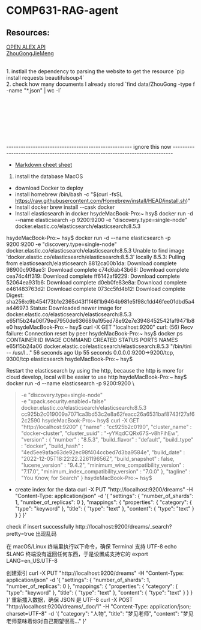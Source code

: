 # COMP631-RAG-agent


## Resources:
[OPEN ALEX API](https://docs.openalex.org/how-to-use-the-api/api-overview)
<br>
[ZhouGongJieMeng](https://www.zgjmorg.com)

<br>
1. instlall the dependency to parsing the website to get the resource
    `pip install requests beautifulsoup4`
<br>
2. check how many documents I already stored
   `find data/ZhouGong -type f -name "*.json" | wc -l`

<br>
<br>
<br>
<br>
<br>
<br>
<br>
<br>

---------------------------------------------------- ignore this now ------------------------------------------------------------------------------
- [Markdown cheet sheet](https://www.markdownguide.org/cheat-sheet/)
1. install the database
MacOS
- download Docker to deploy
- install homebrew
    /bin/bash -c "$(curl -fsSL https://raw.githubusercontent.com/Homebrew/install/HEAD/install.sh)"
- Install docker
    brew install --cask docker
- Install elasticsearch in docker
hsydeMacBook-Pro:~ hsy$ docker run -d --name elasticsearch -p 9200:9200 -e "discovery.type=single-node" docker.elastic.co/elasticsearch/elasticsearch:8.5.3

hsydeMacBook-Pro:~ hsy$ docker run -d --name elasticsearch -p 9200:9200 -e "discovery.type=single-node" docker.elastic.co/elasticsearch/elasticsearch:8.5.3
Unable to find image 'docker.elastic.co/elasticsearch/elasticsearch:8.5.3' locally
8.5.3: Pulling from elasticsearch/elasticsearch
8812ca00b1da: Download complete 
98900c908ae3: Download complete 
c74d6ab43b68: Download complete 
cea74c4ff319: Download complete 
ff6142af9229: Download complete 
52064ea931b6: Download complete 
d0eb0fe83e8a: Download complete 
e461483763d2: Download complete 
073cc5fd4b12: Download complete 
Digest: sha256:c9b454f73b1e2365d43f1f46f1b9464b981e5f98c1dd46fee01dbd5a4a446973
Status: Downloaded newer image for docker.elastic.co/elasticsearch/elasticsearch:8.5.3
e65f15b24a06f79ed7950de636689a195ed78e92e7e3948452542faf9471b8e0
hsydeMacBook-Pro:~ hsy$ curl -X GET "localhost:9200"
curl: (56) Recv failure: Connection reset by peer
hsydeMacBook-Pro:~ hsy$ docker ps
CONTAINER ID   IMAGE                                                 COMMAND                  CREATED          STATUS          PORTS                              NAMES
e65f15b24a06   docker.elastic.co/elasticsearch/elasticsearch:8.5.3   "/bin/tini -- /usr/l…"   56 seconds ago   Up 55 seconds   0.0.0.0:9200->9200/tcp, 9300/tcp   elasticsearch
hsydeMacBook-Pro:~ hsy$ 

Restart the elasticsearch by using the http, because the http is more for cloud develop, local will be easier to use http
hsydeMacBook-Pro:~ hsy$ docker run -d --name elasticsearch -p 9200:9200 \
>   -e "discovery.type=single-node" \
>   -e "xpack.security.enabled=false" \
>   docker.elastic.co/elasticsearch/elasticsearch:8.5.3
cc925b2c019009a7071ca3bd53c2e8a62feacc26a6531baf8743f27af62c2590
hsydeMacBook-Pro:~ hsy$ curl -X GET "http://localhost:9200"
{
  "name" : "cc925b2c0190",
  "cluster_name" : "docker-cluster",
  "cluster_uuid" : "-yYKqdCQRx67S-v8hFihEw",
  "version" : {
    "number" : "8.5.3",
    "build_flavor" : "default",
    "build_type" : "docker",
    "build_hash" : "4ed5ee9afac63de92ec98f404ccbed7d3ba9584e",
    "build_date" : "2022-12-05T18:22:22.226119656Z",
    "build_snapshot" : false,
    "lucene_version" : "9.4.2",
    "minimum_wire_compatibility_version" : "7.17.0",
    "minimum_index_compatibility_version" : "7.0.0"
  },
  "tagline" : "You Know, for Search"
}
hsydeMacBook-Pro:~ hsy$ 



- create index for the data
    curl -X PUT "http://localhost:9200/dreams" -H "Content-Type: application/json" -d '{
        "settings": {
            "number_of_shards": 1,
            "number_of_replicas": 0
        },
        "mappings": {
            "properties": {
            "category": { "type": "keyword" },
            "title": { "type": "text" },
            "content": { "type": "text" }
            }
        }
    }'

check if insert successfully
http://localhost:9200/dreams/_search?pretty=true
出现乱码

在 macOS/Linux 终端里执行以下命令，确保 Terminal 支持 UTF-8
echo $LANG
终端没有返回任何东西，于是设置成支持它的
export LANG=en_US.UTF-8

创建索引
curl -X PUT "http://localhost:9200/dreams" -H "Content-Type: application/json" -d '{
  "settings": {
    "number_of_shards": 1,
    "number_of_replicas": 0
  },
  "mappings": {
    "properties": {
      "category": { "type": "keyword" },
      "title": { "type": "text" },
      "content": { "type": "text" }
    }
  }
}'
重新插入数据，确保 JSON 是 UTF-8
curl -X POST "http://localhost:9200/dreams/_doc/1" -H "Content-Type: application/json; charset=UTF-8" -d '{
  "category": "人物",
  "title": "梦见老师",
  "content": "梦见老师意味着你对自己期望很高..."
}'






